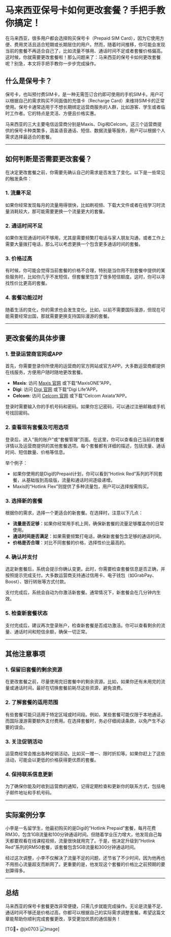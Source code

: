 # 马来西亚保号卡如何更改套餐？手把手教你搞定！

在马来西亚，很多用户都会选择购买保号卡（Prepaid SIM Card），因为它使用方便、费用灵活且适合短期或长期居住的用户。然而，随着时间推移，你可能会发现当前的套餐不再适合自己了，比如流量不够用、通话时间不足或者套餐价格偏高。这时候，你就需要更改套餐啦！那么问题来了：马来西亚的保号卡如何更改套餐呢？别急，本文将手把手教你一步步完成操作。

## 什么是保号卡？

保号卡，也叫预付费SIM卡，是一种无需签订合约即可使用的手机SIM卡。用户可以根据自己的需求购买不同面值的充值卡（Recharge Card）来维持SIM卡的正常使用。保号卡通常适用于不想长期绑定运营商服务的人群，比如游客、学生或者临时工作者。它的特点是灵活、方便且价格实惠。

马来西亚的三大主要电信运营商分别是Maxis、Digi和Celcom。这三个运营商提供的保号卡种类繁多，涵盖语音通话、短信、数据流量等服务，用户可以根据个人需求选择最适合的套餐。

---

## 如何判断是否需要更改套餐？

在决定更改套餐之前，你需要先确认自己的需求是否发生了变化。以下是一些常见的触发条件：

### 1. **流量不足**
如果你经常发现每月的流量用得很快，比如刷视频、下载大文件或者在线学习时流量消耗较大，那可能需要更换一个流量更大的套餐。

### 2. **通话时间不足**
如果你发现通话时间不够用，尤其是需要频繁打电话与家人朋友沟通，或者工作上需要大量拨打电话，那么可以考虑更换一个包含更多通话时间的套餐。

### 3. **价格过高**
有时候，你可能会觉得当前套餐的价格不合理，特别是当你用不到套餐中提供的某些服务时，比如你几乎不发短信，但套餐里包含了很多短信额度。这时，你可以寻找性价比更高的套餐。

### 4. **套餐功能过时**
随着生活的变化，你的需求也会发生变化。比如，以前不需要国际漫游，但现在可能需要经常出国，那就需要更换支持国际漫游的套餐。

---

## 更改套餐的具体步骤

### 1. 登录运营商官网或APP

首先，你需要登录你所使用的运营商的官方网站或官方APP。大多数运营商都提供在线服务，方便用户随时随地更改套餐。

- **Maxis**: 访问 [Maxis 官网](https://www.maxis.com.my/) 或下载“MaxisONE”APP。
- **Digi**: 访问 [Digi 官网](https://www.digi.com.my/) 或下载“Digi Life”APP。
- **Celcom**: 访问 [Celcom 官网](https://www.celcom.com.my/) 或下载“Celcom Axiata”APP。

登录时需要输入你的手机号码和密码。如果你忘记密码，可以通过注册邮箱或手机号找回密码。

### 2. 查看现有套餐及可用选项

登录后，进入“我的账户”或“套餐管理”页面。在这里，你可以查看自己当前的套餐详情以及运营商提供的其他套餐选项。每个套餐都有详细的描述，包括流量、通话时间、短信数量、价格等信息。

举个例子：
- 如果你使用的是Digi的Prepaid计划，你可以看到“Hotlink Red”系列的不同套餐，从基础版到高级版，流量和通话时间逐级递增。
- Maxis的“Hotlink Flex”则提供了多种流量包，用户可以选择按需购买。

### 3. 选择新的套餐

根据你的需求，选择一个更适合的新套餐。在选择时，注意以下几点：

- **流量是否足够**：如果你经常用手机上网，确保新套餐的流量足够覆盖你的日常使用。
- **通话时间是否满足**：如果需要频繁打电话，确保新套餐包含足够的通话时间。
- **价格是否合理**：对比不同套餐的价格，选择性价比最高的。

### 4. 确认并支付

选定新套餐后，系统会提示你确认变更。此时，你需要检查套餐信息是否正确，并按照提示完成支付。大多数运营商支持通过信用卡、电子钱包（如GrabPay、Boost）、银行转账等方式付款。

支付完成后，系统会自动为你激活新套餐。通常情况下，新套餐会在几分钟内生效。

### 5. 检查新套餐状态

支付完成后，建议再次登录账户，检查新套餐是否成功激活。你可以查看剩余的流量、通话时间和短信余额，确保一切正常。

---

## 其他注意事项

### 1. **保留旧套餐的剩余资源**
在更改套餐之前，尽量使用完旧套餐中的剩余资源。比如，如果你还有未用完的流量或通话时间，最好在切换套餐前耗尽这些资源，避免浪费。

### 2. **了解套餐的适用范围**
有些套餐可能只适用于特定区域或时间段。例如，某些套餐可能仅限于本地通话，而国际漫游需要额外支付费用。在选择套餐时，务必仔细阅读条款，以免产生不必要的误会。

### 3. **关注促销活动**
运营商经常会推出各种促销活动，比如买一赠一、限时折扣等。如果你赶上了这些活动，可能会以更低的价格获得更优质的套餐。

### 4. **保持联系信息更新**
为了确保你能及时收到运营商的通知，记得定期检查和更新你的联系方式，包括电子邮件地址和手机号码。

---

## 实际案例分享

小李是一名留学生，他最初购买的是Digi的“Hotlink Prepaid”套餐，每月花费RM30，包含1GB流量和100分钟通话时间。但随着学业压力增大，他发现自己每天都要观看在线课程视频，流量很快就用完了。于是，他决定升级到“Hotlink Red”系列的RM50套餐，该套餐包含5GB流量和300分钟通话时间。

经过这次调整，小李不仅解决了流量不足的问题，还节省了不少时间，因为他再也不用担心流量超支而断网了。更重要的是，他发现这个套餐的价格比之前预期的要划算得多。

---

## 总结

马来西亚的保号卡套餐更改非常便捷，只需几步就能完成操作。无论是流量不足、通话时间不够还是价格过高，你都可以根据自己的实际需求调整套餐。希望这篇文章能帮助你顺利完成套餐更改，享受更加优质的通信服务！

[TG💪+ @jx0703 ![Image](https://github.com/user-attachments/assets/dbca1d08-cadb-493c-b0ec-ad6f7a83f270)]